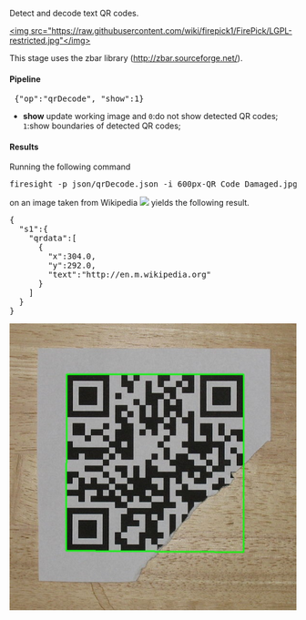 Detect and decode text QR codes.

<a href="https://github.com/firepick1/FirePick/wiki/LGPL-Restricted"><img src="https://raw.githubusercontent.com/wiki/firepick1/FirePick/LGPL-restricted.jpg"</img></a>

This stage uses the zbar library (http://zbar.sourceforge.net/).

#### Pipeline
<pre> {"op":"qrDecode", "show":1}</pre>
* **show** update working image and
 `0`:do not show detected QR codes; 
 `1`:show boundaries of detected QR codes; 

#### Results

Running the following command
<pre>firesight -p json/qrDecode.json -i 600px-QR_Code_Damaged.jpg -o qr-damaged-result.jpg</pre>
on an image taken from Wikipedia <img src=en.wikipedia.org/wiki/File:QR_Code_Damaged.jpg/>
yields the following result.
<pre>{
  "s1":{
    "qrdata":[
      {
        "x":304.0,
        "y":292.0,
        "text":"http://en.m.wikipedia.org"
      }
    ]
  }
}</pre>

![qr-damaged-result](img/qr-damaged-result.jpg)
